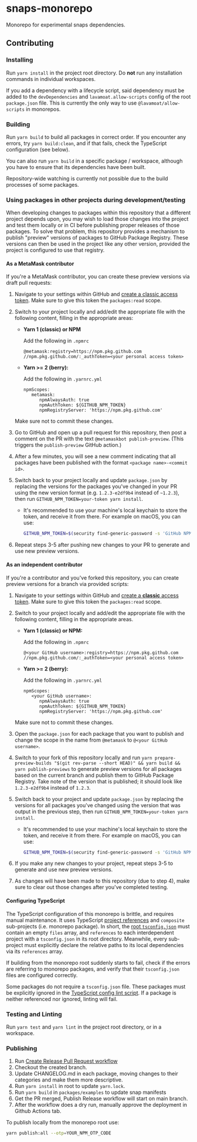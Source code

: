 # snaps-monorepo

Monorepo for experimental snaps dependencies.

## Contributing

### Installing

Run `yarn install` in the project root directory.
Do **not** run any installation commands in individual workspaces.

If you add a dependency with a lifecycle script, said dependency must be added to the `devDependencies` and `lavamoat.allow-scripts` config of the root `package.json` file.
This is currently the only way to use `@lavamoat/allow-scripts` in monorepos.

### Building

Run `yarn build` to build all packages in correct order.
If you encounter any errors, try `yarn build:clean`, and if that fails, check the TypeScript configuration (see below).

You can also run `yarn build` in a specific package / workspace, although you have to ensure that its dependencies have been built.

Repository-wide watching is currently not possible due to the build processes of some packages.

### Using packages in other projects during development/testing

When developing changes to packages within this repository that a different project depends upon, you may wish to load those changes into the project and test them locally or in CI before publishing proper releases of those packages. To solve that problem, this repository provides a mechanism to publish "preview" versions of packages to GitHub Package Registry. These versions can then be used in the project like any other version, provided the project is configured to use that registry.

#### As a MetaMask contributor

If you're a MetaMask contributor, you can create these preview versions via draft pull requests:

1. Navigate to your settings within GitHub and [create a classic access token](https://docs.github.com/en/authentication/keeping-your-account-and-data-secure/creating-a-personal-access-token#creating-a-personal-access-token-classic). Make sure to give this token the `packages:read` scope.
2. Switch to your project locally and add/edit the appropriate file with the following content, filling in the appropriate areas:

   - **Yarn 1 (classic) or NPM**

     Add the following in `.npmrc`

     ```
     @metamask:registry=https://npm.pkg.github.com
     //npm.pkg.github.com/:_authToken=<your personal access token>
     ```

   - **Yarn >= 2 (berry):**

     Add the following in `.yarnrc.yml`

     ```
     npmScopes:
        metamask:
           npmAlwaysAuth: true
           npmAuthToken: ${GITHUB_NPM_TOKEN}
           npmRegistryServer: 'https://npm.pkg.github.com'
     ```

   Make sure not to commit these changes.

3. Go to GitHub and open up a pull request for this repository, then post a comment on the PR with the text `@metamaskbot publish-preview`. (This triggers the `publish-preview` GitHub action.)
4. After a few minutes, you will see a new comment indicating that all packages have been published with the format `<package name>-<commit id>`.
5. Switch back to your project locally and update `package.json` by
   replacing the versions for the packages you've changed in your PR using
   the new version format (e.g. `1.2.3-e2df9b4` instead of `~1.2.3`), then
   run `GITHUB_NPM_TOKEN=your-token yarn install`.

   - It's recommended to use your machine's local keychain to store the
     token, and receive it from there. For example on macOS, you can use:
     ```bash
     GITHUB_NPM_TOKEN=$(security find-generic-password -s 'GitHub NPM Token' -w) yarn install
     ```

6. Repeat steps 3-5 after pushing new changes to your PR to generate and use new preview versions.

#### As an independent contributor

If you're a contributor and you've forked this repository, you can create preview versions for a branch via provided scripts:

1. Navigate to your settings within GitHub and [create a **classic** access token](https://docs.github.com/en/authentication/keeping-your-account-and-data-secure/creating-a-personal-access-token#creating-a-personal-access-token-classic). Make sure to give this token the `packages:read` scope.
2. Switch to your project locally and add/edit the appropriate file with the following content, filling in the appropriate areas.

   - **Yarn 1 (classic) or NPM:**

     Add the following in `.npmrc`

     ```
     @<your GitHub username>:registry=https://npm.pkg.github.com
     //npm.pkg.github.com/:_authToken=<your personal access token>
     ```

   - **Yarn >= 2 (berry):**

     Add the following in `.yarnrc.yml`

     ```
     npmScopes:
        <your GitHub username>:
           npmAlwaysAuth: true
           npmAuthToken: ${GITHUB_NPM_TOKEN}
           npmRegistryServer: 'https://npm.pkg.github.com'
     ```

   Make sure not to commit these changes.

3. Open the `package.json` for each package that you want to publish and change the scope in the name from `@metamask` to `@<your GitHub username>`.
4. Switch to your fork of this repository locally and run `yarn prepare-preview-builds "$(git rev-parse --short HEAD)" && yarn build && yarn publish-previews` to generate preview versions for all packages based on the current branch and publish them to GitHub Package Registry. Take note of the version that is published; it should look like `1.2.3-e2df9b4` instead of `1.2.3`.
5. Switch back to your project and update `package.json` by replacing the
   versions for all packages you've changed using the version that was
   output in the previous step, then run `GITHUB_NPM_TOKEN=your-token yarn install`.

   - It's recommended to use your machine's local keychain to store the
     token, and receive it from there. For example on macOS, you can use:
     ```bash
     GITHUB_NPM_TOKEN=$(security find-generic-password -s 'GitHub NPM Token' -w) yarn install
     ```

6. If you make any new changes to your project, repeat steps 3-5 to generate and use new preview versions.
7. As changes will have been made to this repository (due to step 4), make sure to clear out those changes after you've completed testing.

#### Configuring TypeScript

The TypeScript configuration of this monorepo is brittle, and requires manual maintenance.
It uses TypeScript [project references](https://www.typescriptlang.org/docs/handbook/project-references.html) and `composite` sub-projects (i.e. monorepo package).
In short, the [root `tsconfig.json`](./tsconfig.json) must contain an empty `files` array, and `references` to each interdependent project with a `tsconfig.json` in its root directory.
Meanwhile, every sub-project must explicitly declare the relative paths to its local dependencies via its `references` array.

If building from the monorepo root suddenly starts to fail, check if the errors are referring to monorepo packages, and verify that their `tsconfig.json` files are configured correctly.

Some packages do not require a `tsconfig.json` file.
These packages must be explicitly ignored in the [TypeScript config lint script](./scripts/verify-tsconfig.mjs).
If a package is neither referenced nor ignored, linting will fail.

### Testing and Linting

Run `yarn test` and `yarn lint` in the project root directory, or in a workspace.

### Publishing

1. Run [Create Release Pull Request workflow](https://github.com/MetaMask/snaps-monorepo/actions/workflows/create-release-pr.yml)
2. Checkout the created branch.
3. Update CHANGELOG.md in each package, moving changes to their categories and make them more descriptive.
4. Run `yarn install` in root to update `yarn.lock`.
5. Run `yarn build` in `packages/examples` to update snap manifests
6. Get the PR merged, Publish Release workflow will start on main branch.
7. After the workflow does a dry run, manually approve the deployment in Github Actions tab.

To publish locally from the monorepo root use:

```sh
yarn publish:all --otp=YOUR_NPM_OTP_CODE
```

